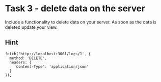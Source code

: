 # Task 3 - delete data on the server

Include a functionality to delete data on your server. As soon as the data is deleted update your view.

## Hint

```
fetch('http://localhost:3001/logs/1', {
  method: 'DELETE',
  headers: {
    'Content-Type': 'application/json'
  }
});
```
